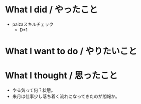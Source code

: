# What I did / やったこと
- paizaスキルチェック
  - D\*1

# What I want to do / やりたいこと

# What I thought / 思ったこと
- やる気って何？状態。
- 来月は仕事少し落ち着く流れになってきたのが朗報か。

